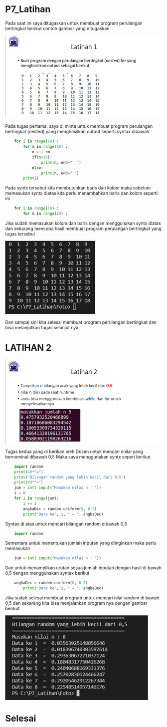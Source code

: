 # P7_Latihan

Pada saat ini saya ditugaskan untuk membuat program perulangan bertingkat berikut contoh gambar yang ditugaskan 

![Gambar 1](Foto/latihan1.png)


Pada tugas pertama, saya di minta untuk membuat program perulangan bertingkat (nested) yang menghasilkan output seperti syntax dibawah 
````python
    for i in range(10) :
        for m in range(10) :
            n = i +m
            if(n<10):
                print(n, end="  ")
            else:
                print(n, end=" ")
        print()
````

Pada syntx tersebut kita membutuhkan baris dan kolom maka sebelum memasukan syntx diatas kita perlu menambahkan baris dan kolom seperti ini 

````python
    for i in range(10) :
        for m in range(10) :
````
Jika sudah memasukan kolom dan baris dengan menggunakan syntx diatas dan sekarang mencoba hasil membuat program perulangan bertingkat yang tugas tersebut 

![Gambar 2](Foto/Hasil1.png)

Dan sampai sini kita selesai membuat program perulangan bertingkat dan bisa melanjutkan tugas selanjut nya. 

# LATIHAN 2

![Gambar 3](Foto/latihan2.png)

Tugas kedua yang di berikan oleh Dosen untuk mencari nnilai yang bernominal dibawah 0,5 Maka saya menggunakan syntx seperi berikut 
````python
    import random
    print(40*"=")
    print("Bilangan random yang lebih kecil dari 0,5")
    print(40*"=")
    jum = int( input("Masukan nilai n : "))
    i = 0
    for i in range(jum):
        i += 1
        angkaDec = random.uniform(0, 0.5)
        print("Data ke", i, " = ", angkaDec)
````

Syntax di atas untuk mencari bilangan random dibawah 0,5 
````py
    import random
````
Sementara untuk menentukan jumlah inputan yang diinginkan maka perlu memasukan
````py
    jum = int( input("Masukan nilai n : "))
````
Dan untuk menampilkan urutan sesua jumlah inputan dengan hasil di bawah 0,5 dengan menggunakan syntax berikut 
````py
    angkaDec = random.uniform(0, 0.5)
        print("Data ke", i, " = ", angkaDec)
````
Jika sudah selesai membuat program untuk mencari nilai random di bawah 0,5 dan sekarang kita bisa menjalankan program nya dengan gambar berikut 

![Gambar 4](Foto/Hasil2.png)


# Selesai